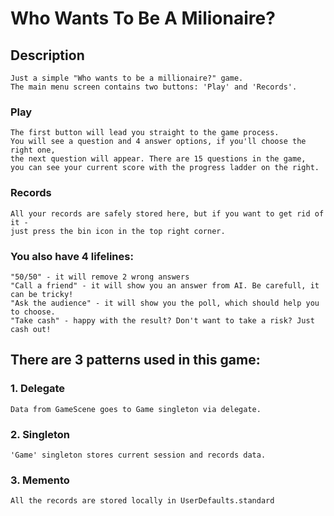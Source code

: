# Who Wants To Be A Milionaire?

## Description 

    Just a simple "Who wants to be a millionaire?" game.
    The main menu screen contains two buttons: 'Play' and 'Records'.
### Play
    The first button will lead you straight to the game process.
    You will see a question and 4 answer options, if you'll choose the right one, 
    the next question will appear. There are 15 questions in the game, 
    you can see your current score with the progress ladder on the right.
### Records
    All your records are safely stored here, but if you want to get rid of it - 
    just press the bin icon in the top right corner.
###  You also have 4 lifelines:
    "50/50" - it will remove 2 wrong answers
    "Call a friend" - it will show you an answer from AI. Be carefull, it can be tricky!
    "Ask the audience" - it will show you the poll, which should help you to choose.
    "Take cash" - happy with the result? Don't want to take a risk? Just cash out!
## There are 3 patterns used in this game:
### 1. Delegate
    Data from GameScene goes to Game singleton via delegate.
### 2. Singleton
    'Game' singleton stores current session and records data.
### 3. Memento
    All the records are stored locally in UserDefaults.standard
